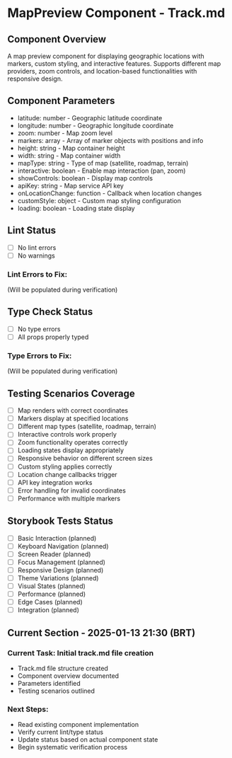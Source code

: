 # MapPreview Component - Track.md

## Component Overview

A map preview component for displaying geographic locations with markers, custom styling, and interactive features. Supports different map providers, zoom controls, and location-based functionalities with responsive design.

## Component Parameters

- latitude: number - Geographic latitude coordinate
- longitude: number - Geographic longitude coordinate
- zoom: number - Map zoom level
- markers: array - Array of marker objects with positions and info
- height: string - Map container height
- width: string - Map container width
- mapType: string - Type of map (satellite, roadmap, terrain)
- interactive: boolean - Enable map interaction (pan, zoom)
- showControls: boolean - Display map controls
- apiKey: string - Map service API key
- onLocationChange: function - Callback when location changes
- customStyle: object - Custom map styling configuration
- loading: boolean - Loading state display

## Lint Status

- [ ] No lint errors
- [ ] No warnings

### Lint Errors to Fix:

(Will be populated during verification)

## Type Check Status

- [ ] No type errors
- [ ] All props properly typed

### Type Errors to Fix:

(Will be populated during verification)

## Testing Scenarios Coverage

- [ ] Map renders with correct coordinates
- [ ] Markers display at specified locations
- [ ] Different map types (satellite, roadmap, terrain)
- [ ] Interactive controls work properly
- [ ] Zoom functionality operates correctly
- [ ] Loading states display appropriately
- [ ] Responsive behavior on different screen sizes
- [ ] Custom styling applies correctly
- [ ] Location change callbacks trigger
- [ ] API key integration works
- [ ] Error handling for invalid coordinates
- [ ] Performance with multiple markers

## Storybook Tests Status

- [ ] Basic Interaction (planned)
- [ ] Keyboard Navigation (planned)
- [ ] Screen Reader (planned)
- [ ] Focus Management (planned)
- [ ] Responsive Design (planned)
- [ ] Theme Variations (planned)
- [ ] Visual States (planned)
- [ ] Performance (planned)
- [ ] Edge Cases (planned)
- [ ] Integration (planned)

## Current Section - 2025-01-13 21:30 (BRT)

### Current Task: Initial track.md file creation

- Track.md file structure created
- Component overview documented
- Parameters identified
- Testing scenarios outlined

### Next Steps:

- Read existing component implementation
- Verify current lint/type status
- Update status based on actual component state
- Begin systematic verification process
